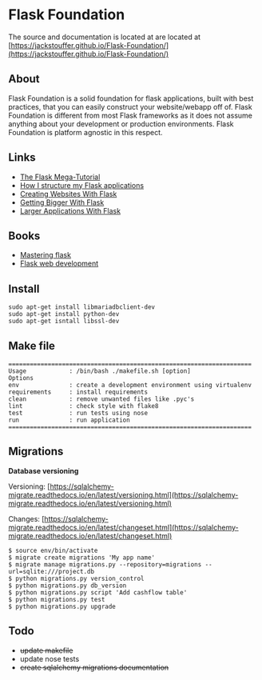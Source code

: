 Flask Foundation
================

The source and documentation is located at are located at [https://jackstouffer.github.io/Flask-Foundation/](https://jackstouffer.github.io/Flask-Foundation/)

## About

Flask Foundation is a solid foundation for flask applications, built with best practices, that you can easily construct your website/webapp off of. Flask Foundation is different from most Flask frameworks as it does not assume anything about your development or production environments. Flask Foundation is platform agnostic in this respect.

## Links

* [The Flask Mega-Tutorial](https://blog.miguelgrinberg.com/post/the-flask-mega-tutorial-part-i-hello-world)
* [How I structure my Flask applications](http://mattupstate.com/blog/how-i-structure-my-flask-applications/)
* [Creating Websites With Flask](http://maximebf.com/blog/2012/10/building-websites-in-python-with-flask/)
* [Getting Bigger With Flask](http://maximebf.com/blog/2012/11/getting-bigger-with-flask/)
* [Larger Applications With Flask](http://flask.pocoo.org/docs/patterns/packages/)


## Books

* [Mastering flask](https://www.packtpub.com/web-development/mastering-flask)
* [Flask web development](http://shop.oreilly.com/product/0636920031116.do?cmp=af-webplatform-books-videos-product_cj_9781449372620_%25zp)

## Install

```
sudo apt-get install libmariadbclient-dev
sudo apt-get install python-dev
sudo apt-get isntall libssl-dev
```

## Make file

```
====================================================================
Usage            : /bin/bash ./makefile.sh [option]
Options
env              : create a development environment using virtualenv
requirements     : install requirements
clean            : remove unwanted files like .pyc's
lint             : check style with flake8
test             : run tests using nose
run              : run application
====================================================================
```

## Migrations

__Database versioning__

Versioning: [https://sqlalchemy-migrate.readthedocs.io/en/latest/versioning.html](https://sqlalchemy-migrate.readthedocs.io/en/latest/versioning.html)

Changes: [https://sqlalchemy-migrate.readthedocs.io/en/latest/changeset.html](https://sqlalchemy-migrate.readthedocs.io/en/latest/changeset.html)

```
$ source env/bin/activate
$ migrate create migrations 'My app name'
$ migrate manage migrations.py --repository=migrations --url=sqlite:///project.db
$ python migrations.py version_control
$ python migrations.py db_version
$ python migrations.py script 'Add cashflow table'
$ python migrations.py test
$ python migrations.py upgrade
```

## Todo

* ~~update makefile~~
* update nose tests
* ~~create sqlalchemy migrations documentation~~